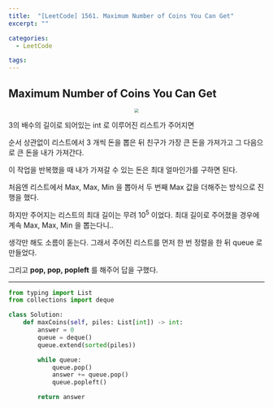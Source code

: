```yaml
---
title:  "[LeetCode] 1561. Maximum Number of Coins You Can Get"
excerpt: ""

categories:
  - LeetCode

tags:
---
```


## Maximum Number of Coins You Can Get

<center><img src="https://nam-ki-bok.github.io/assets/images/leetcode/maxcoin1.png" style="zoom:50%;" /></center>

3의 배수의 길이로 되어있는 int 로 이루어진 리스트가 주어지면

순서 상관없이 리스트에서 3 개씩 돈을 뽑은 뒤 친구가 가장 큰 돈을 가져가고 그 다음으로 큰 돈을 내가 가져간다.

이 작업을 반복했을 때 내가 가져갈 수 있는 돈은 최대 얼마인가를 구하면 된다.

처음엔 리스트에서 Max, Max, Min 을 뽑아서 두 번째 Max 값을 더해주는 방식으로 진행을 했다.

하지만 주어지는 리스트의 최대 길이는 무려 10<sup>5</sup> 이었다. 최대 길이로 주어졌을 경우에 계속 Max, Max, Min 을 뽑는다니..

생각만 해도 소름이 돋는다. 그래서 주어진 리스트를 먼저 한 번 정렬을 한 뒤 queue 로 만들었다.

그리고 **pop, pop, popleft** 를 해주어 답을 구했다.

---

```python
from typing import List
from collections import deque

class Solution:
	def maxCoins(self, piles: List[int]) -> int:
		answer = 0
		queue = deque()
		queue.extend(sorted(piles))

		while queue:
			queue.pop()
			answer += queue.pop()
			queue.popleft()

		return answer
```

